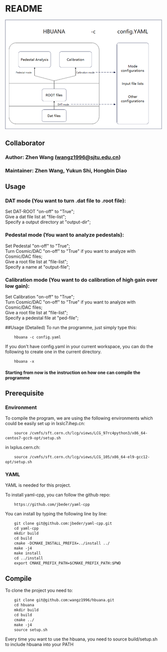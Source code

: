 # README

![image](config/framework.png)

## Collaborator
### Author: Zhen Wang (wangz1996@sjtu.edu.cn)
### Maintainer: Zhen Wang, Yukun Shi, Hongbin Diao

## Usage
### DAT mode (You want to turn .dat file to .root file):
Set DAT-ROOT "on-off" to "True";  
Give a dat file list at "file-list";  
Specify a output directory at "output-dir";  

### Pedestal mode (You want to analyze pedestals):
Set Pedestal "on-off" to "True";  
Turn Cosmic/DAC "on-off" to "True" if you want to analyze with Cosmic/DAC files;  
Give a root file list at "file-list";  
Specify a name at "output-file";  

### Calibration mode (You want to do calibration of high gain over low gain):
Set Calibration "on-off" to "True";  
Turn Cosmic/DAC "on-off" to "True" if you want to analyze with Cosmic/DAC files;  
Give a root file list at "file-list";  
Specify a pedestal file at "ped-file";  

##Usage (Detailed)
To run the programme, just simply type this:
```
	hbuana -c config.yaml
```
If you don't have config.yaml in your current workspace, you can do the following to create one in the current directory.

```
	hbuana -x
```


#### Starting from now is the instruction on how one can compile the programme
## Prerequisite
### Environment
To compile the program, we are using the following environments which could be easily set up in lxslc7.ihep.cn:
```
	source /cvmfs/sft.cern.ch/lcg/views/LCG_97rc4python3/x86_64-centos7-gcc9-opt/setup.sh
```

in lxplus.cern.ch:
```
	source /cvmfs/sft.cern.ch/lcg/views/LCG_105/x86_64-el9-gcc12-opt/setup.sh 
```

### YAML
YAML is needed for this project.

To install yaml-cpp, you can follow the github repo:
```
	https://github.com/jbeder/yaml-cpp
```

You can install by typing the following line by line:
```
	git clone git@github.com:jbeder/yaml-cpp.git
	cd yaml-cpp
	mkdir build
	cd build
	cmake -DCMAKE_INSTALL_PREFIX=../install ../
	make -j4
	make install
	cd ../install
	export CMAKE_PREFIX_PATH=$CMAKE_PREFIX_PATH:$PWD
```

## Compile
To clone the project you need to:
```
	git clone git@github.com:wangz1996/hbuana.git
	cd hbuana
	mkdir build
	cd build
	cmake ../
	make -j4
	source setup.sh
```

Every time you want to use the hbuana, you need to source build/setup.sh to include hbuana into your PATH

